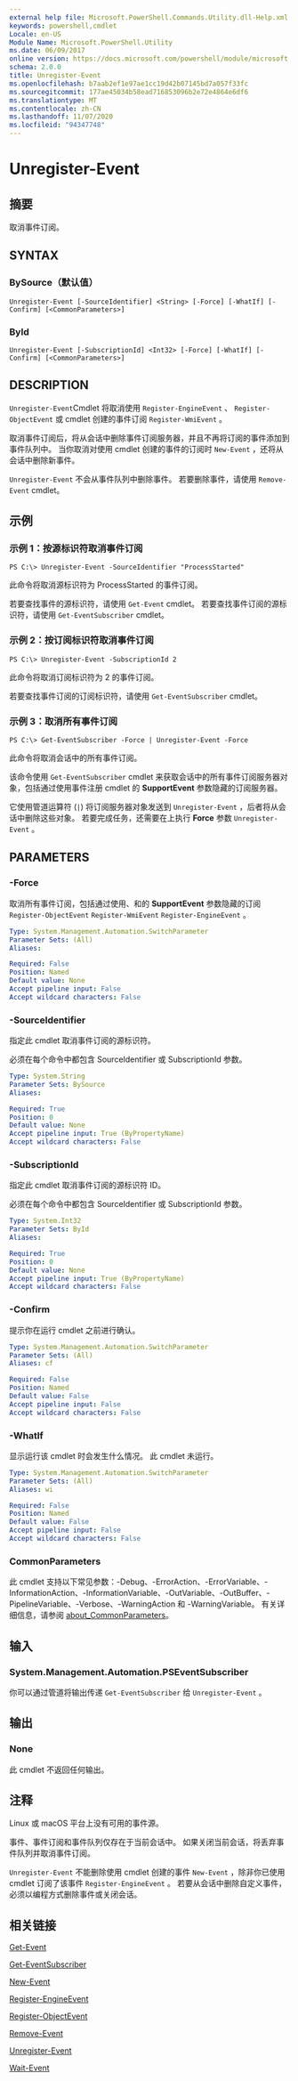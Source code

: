 ```yaml
---
external help file: Microsoft.PowerShell.Commands.Utility.dll-Help.xml
keywords: powershell,cmdlet
Locale: en-US
Module Name: Microsoft.PowerShell.Utility
ms.date: 06/09/2017
online version: https://docs.microsoft.com/powershell/module/microsoft.powershell.utility/unregister-event?view=powershell-7&WT.mc_id=ps-gethelp
schema: 2.0.0
title: Unregister-Event
ms.openlocfilehash: b7aab2ef1e97ae1cc19d42b07145bd7a057f33fc
ms.sourcegitcommit: 177ae45034b58ead716853096b2e72e4864e6df6
ms.translationtype: MT
ms.contentlocale: zh-CN
ms.lasthandoff: 11/07/2020
ms.locfileid: "94347748"
---
```

# Unregister-Event

## 摘要
取消事件订阅。

## SYNTAX

### BySource（默认值）

```
Unregister-Event [-SourceIdentifier] <String> [-Force] [-WhatIf] [-Confirm] [<CommonParameters>]
```

### ById

```
Unregister-Event [-SubscriptionId] <Int32> [-Force] [-WhatIf] [-Confirm] [<CommonParameters>]
```

## DESCRIPTION

`Unregister-Event`Cmdlet 将取消使用 `Register-EngineEvent` 、 `Register-ObjectEvent` 或 cmdlet 创建的事件订阅 `Register-WmiEvent` 。

取消事件订阅后，将从会话中删除事件订阅服务器，并且不再将订阅的事件添加到事件队列中。 当你取消对使用 cmdlet 创建的事件的订阅时 `New-Event` ，还将从会话中删除新事件。

`Unregister-Event` 不会从事件队列中删除事件。 若要删除事件，请使用 `Remove-Event` cmdlet。

## 示例

### 示例 1：按源标识符取消事件订阅

```
PS C:\> Unregister-Event -SourceIdentifier "ProcessStarted"
```

此命令将取消源标识符为 ProcessStarted 的事件订阅。

若要查找事件的源标识符，请使用 `Get-Event` cmdlet。 若要查找事件订阅的源标识符，请使用 `Get-EventSubscriber` cmdlet。

### 示例 2：按订阅标识符取消事件订阅

```
PS C:\> Unregister-Event -SubscriptionId 2
```

此命令将取消订阅标识符为 2 的事件订阅。

若要查找事件订阅的订阅标识符，请使用 `Get-EventSubscriber` cmdlet。

### 示例 3：取消所有事件订阅

```
PS C:\> Get-EventSubscriber -Force | Unregister-Event -Force
```

此命令将取消会话中的所有事件订阅。

该命令使用 `Get-EventSubscriber` cmdlet 来获取会话中的所有事件订阅服务器对象，包括通过使用事件注册 cmdlet 的 **SupportEvent** 参数隐藏的订阅服务器。

它使用管道运算符 (`|`) 将订阅服务器对象发送到 `Unregister-Event` ，后者将从会话中删除这些对象。 若要完成任务，还需要在上执行 **Force** 参数 `Unregister-Event` 。

## PARAMETERS

### -Force

取消所有事件订阅，包括通过使用、和的 **SupportEvent** 参数隐藏的订阅 `Register-ObjectEvent` `Register-WmiEvent` `Register-EngineEvent` 。

```yaml
Type: System.Management.Automation.SwitchParameter
Parameter Sets: (All)
Aliases:

Required: False
Position: Named
Default value: None
Accept pipeline input: False
Accept wildcard characters: False
```

### -SourceIdentifier

指定此 cmdlet 取消事件订阅的源标识符。

必须在每个命令中都包含 SourceIdentifier 或 SubscriptionId 参数。

```yaml
Type: System.String
Parameter Sets: BySource
Aliases:

Required: True
Position: 0
Default value: None
Accept pipeline input: True (ByPropertyName)
Accept wildcard characters: False
```

### -SubscriptionId

指定此 cmdlet 取消事件订阅的源标识符 ID。

必须在每个命令中都包含 SourceIdentifier 或 SubscriptionId 参数。

```yaml
Type: System.Int32
Parameter Sets: ById
Aliases:

Required: True
Position: 0
Default value: None
Accept pipeline input: True (ByPropertyName)
Accept wildcard characters: False
```

### -Confirm

提示你在运行 cmdlet 之前进行确认。

```yaml
Type: System.Management.Automation.SwitchParameter
Parameter Sets: (All)
Aliases: cf

Required: False
Position: Named
Default value: False
Accept pipeline input: False
Accept wildcard characters: False
```

### -WhatIf

显示运行该 cmdlet 时会发生什么情况。 此 cmdlet 未运行。

```yaml
Type: System.Management.Automation.SwitchParameter
Parameter Sets: (All)
Aliases: wi

Required: False
Position: Named
Default value: False
Accept pipeline input: False
Accept wildcard characters: False
```

### CommonParameters

此 cmdlet 支持以下常见参数：-Debug、-ErrorAction、-ErrorVariable、-InformationAction、-InformationVariable、-OutVariable、-OutBuffer、-PipelineVariable、-Verbose、-WarningAction 和 -WarningVariable。 有关详细信息，请参阅 [about_CommonParameters](https://go.microsoft.com/fwlink/?LinkID=113216)。

## 输入

### System.Management.Automation.PSEventSubscriber

你可以通过管道将输出传递 `Get-EventSubscriber` 给 `Unregister-Event` 。

## 输出

### None

此 cmdlet 不返回任何输出。

## 注释

Linux 或 macOS 平台上没有可用的事件源。

事件、事件订阅和事件队列仅存在于当前会话中。 如果关闭当前会话，将丢弃事件队列并取消事件订阅。

`Unregister-Event` 不能删除使用 cmdlet 创建的事件 `New-Event` ，除非你已使用 cmdlet 订阅了该事件 `Register-EngineEvent` 。 若要从会话中删除自定义事件，必须以编程方式删除事件或关闭会话。

## 相关链接

[Get-Event](Get-Event.md)

[Get-EventSubscriber](Get-EventSubscriber.md)

[New-Event](New-Event.md)

[Register-EngineEvent](Register-EngineEvent.md)

[Register-ObjectEvent](Register-ObjectEvent.md)

[Remove-Event](Remove-Event.md)

[Unregister-Event](Unregister-Event.md)

[Wait-Event](Wait-Event.md)
